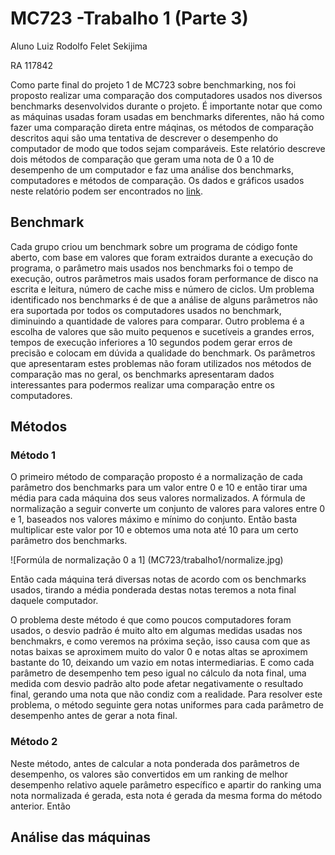 

# MC723 -Trabalho 1 (Parte 3)
Aluno Luiz Rodolfo Felet Sekijima

RA 117842

Como parte final do projeto 1 de MC723 sobre benchmarking, nos foi proposto realizar uma comparação dos computadores usados nos diversos benchmarks desenvolvidos durante o projeto. É importante notar que como as máquinas usadas foram usadas em benchmarks diferentes, não há como fazer uma comparação direta entre máqinas, os métodos de comparação descritos aqui são uma tentativa de descrever o desempenho do computador de modo que todos sejam comparáveis. Este relatório descreve dois métodos de comparação que geram uma nota de 0 a 10 de desempenho de um computador e faz uma análise dos benchmarks, computadores e métodos de comparação. Os dados e gráficos usados neste relatório podem ser encontrados no [link](https://docs.google.com/spreadsheets/d/19AsZPF5wWzLuQSpBF7YQ_B6IGZk35y0MTbK8ylPBcdQ/edit?usp=sharing).

## Benchmark

Cada grupo criou um benchmark sobre um programa de código fonte aberto, com base em valores que foram extraidos durante a execução do programa, o parâmetro mais usados nos benchmarks foi o tempo de execução, outros parâmetros mais usados foram performance de disco na escrita e leitura, número de cache miss e número de ciclos. Um problema identificado nos benchmarks é de que a análise de alguns parâmetros não era suportada por todos os computadores usados no benchmark, diminuindo a quantidade de valores para comparar. Outro problema é a escolha de valores que são muito pequenos e sucetíveis a grandes erros, tempos de execução inferiores a 10 segundos podem gerar erros de precisão e colocam em dúvida a qualidade do benchmark. Os parâmetros que apresentaram estes problemas não foram utilizados nos métodos de comparação mas no geral, os benchmarks apresentaram dados interessantes para podermos realizar uma comparação entre os computadores. 


## Métodos

### Método 1

O primeiro método de comparação proposto é a normalização de cada parâmetro dos benchmarks para um valor entre 0 e 10 e então tirar uma média para cada máquina dos seus valores normalizados. A fórmula de normalização a seguir converte um conjunto de valores para valores entre 0 e 1, baseados nos valores máximo e mínimo do conjunto. Então basta multiplicar este valor por 10 e obtemos uma nota até 10 para um certo parâmetro dos benchmarks.

![Formúla de normalização 0 a 1]
(MC723/trabalho1/normalize.jpg)

Então cada máquina terá diversas notas de acordo com os benchmarks usados, tirando a média ponderada destas notas teremos a nota final daquele computador.

O problema deste método é que como poucos computadores foram usados, o desvio padrão é muito alto em algumas medidas usadas nos benchmakrs, e como veremos na próxima seção, isso causa com que as notas baixas se aproximem muito do valor 0 e notas altas se aproximem bastante do 10, deixando um vazio em notas intermediarias. E como cada parâmetro de desempenho tem peso igual no cálculo da nota final, uma medida com desvio padrão alto pode afetar negativamente o resultado final, gerando uma nota que não condiz com a realidade. Para resolver este problema, o método seguinte gera notas uniformes para cada parâmetro de desempenho antes de gerar a nota final.

### Método 2

Neste método, antes de calcular a nota ponderada dos parâmetros de desempenho, os valores são convertidos em um ranking de melhor desempenho relativo aquele parâmetro específico e apartir do ranking uma nota normalizada é gerada, esta nota é gerada da mesma forma do método anterior. Então 


## Análise das máquinas


